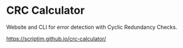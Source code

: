 # CRC Calculator

Website and CLI for error detection with Cyclic Redundancy Checks.

<https://scriptim.github.io/crc-calculator/>
